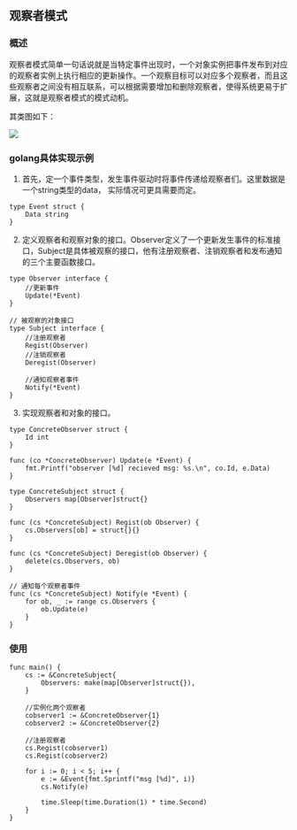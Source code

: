 ## 观察者模式

### 概述

观察者模式简单一句话说就是当特定事件出现时，一个对象实例把事件发布到对应的观察者实例上执行相应的更新操作。一个观察目标可以对应多个观察者，而且这些观察者之间没有相互联系，可以根据需要增加和删除观察者，使得系统更易于扩展，这就是观察者模式的模式动机。

其类图如下：

![](https://dzone.com/storage/temp/887275-classic-observer-pattern-class-diagram.jpg)

### golang具体实现示例

1. 首先，定一个事件类型，发生事件驱动时将事件传递给观察者们。这里数据是一个string类型的data， 实际情况可更具需要而定。

```
type Event struct {
	Data string
}
```

2. 定义观察者和观察对象的接口。Observer定义了一个更新发生事件的标准接口，Subject是具体被观察的接口，他有注册观察者、注销观察者和发布通知的三个主要函数接口。

```
type Observer interface {
	//更新事件
	Update(*Event)
}

// 被观察的对象接口
type Subject interface {
	//注册观察者
	Regist(Observer)
	//注销观察者
	Deregist(Observer)

	//通知观察者事件
	Notify(*Event)
}

```

3. 实现观察者和对象的接口。

```
type ConcreteObserver struct {
	Id int
}

func (co *ConcreteObserver) Update(e *Event) {
	fmt.Printf("observer [%d] recieved msg: %s.\n", co.Id, e.Data)
}

type ConcreteSubject struct {
	Observers map[Observer]struct{}
}

func (cs *ConcreteSubject) Regist(ob Observer) {
	cs.Observers[ob] = struct{}{}
}

func (cs *ConcreteSubject) Deregist(ob Observer) {
	delete(cs.Observers, ob)
}

// 通知每个观察者事件
func (cs *ConcreteSubject) Notify(e *Event) {
	for ob, _ := range cs.Observers {
		ob.Update(e)
	}
}

```

### 使用

```
func main() {
	cs := &ConcreteSubject{
		Observers: make(map[Observer]struct{}),
	}

    //实例化两个观察者
	cobserver1 := &ConcreteObserver{1}
	cobserver2 := &ConcreteObserver{2}

    //注册观察者
	cs.Regist(cobserver1)
	cs.Regist(cobserver2)

	for i := 0; i < 5; i++ {
		e := &Event{fmt.Sprintf("msg [%d]", i)}
		cs.Notify(e)

		time.Sleep(time.Duration(1) * time.Second)
	}
}
```
